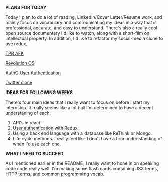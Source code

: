 **PLANS FOR TODAY**


Today I plan to do a lot of reading, LinkedIn/Cover Letter/Resume work, and mainly focus on vocabulary and communicating my ideas in a way that is professional, accurate, and easy to understand. There's also a really cool open source documentary I'd like to watch, along with a short-film on intellectual property. In addition, I'd like to refactor my social-media clone to use redux.

[TPB AFK](https://www.youtube.com/watch?v=KCAGb7oSwDs#action=share)

[Revolution OS](https://www.youtube.com/watch?v=NrI-0u4npGo#action=share)

[AuthO User Authentication](https://auth0.com/blog/reactjs-authentication-tutorial/)

[Twitter clone](https://github.com/dyldlewis/pbnj)



**IDEAS FOR FOLLOWING WEEKS**

There's four main ideas that I really want to focus on before I start my internship. It really seems like a lot but I'm determined to have a decent understaning of each.

1. API's in react
.
2. [User authentication](https://www.youtube.com/watch?v=tIajENrOJ0o&t=89s) with Redux.
3. Using a back end language with a database like ReThink or Mongo.
4. Life cycle methods. I really feel like I don't have a firm under
standing of when I'd use each one.


**WHAT I NEED TO SUCCEED**

As I mentioned earlier in the README, I really want to hone in on speaking code code really well. I'm making some flash cards containing JSX terms, HTTP terms, and common programming vocab.
